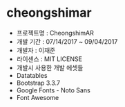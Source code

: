 # cheongshimar

- 프로젝트명 : CheongshimAR
- 개발 기간 : 07/14/2017 ~ 09/04/2017
- 개발자 : 이재준
- 라이센스 : MIT LICENSE
- 개발시 사용한 개발 에셋들<br>
- Datatables <br>
- Bootstrap 3.3.7 <br>
- Google Fonts - Noto Sans <br>
- Font Awesome
